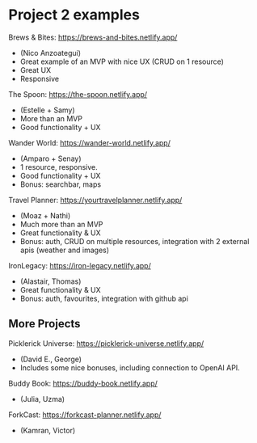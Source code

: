 
# Project 2 examples


Brews & Bites: https://brews-and-bites.netlify.app/
- (Nico Anzoategui)
- Great example of an MVP with nice UX (CRUD on 1 resource)
- Great UX
- Responsive


The Spoon: https://the-spoon.netlify.app/
- (Estelle + Samy)
- More than an MVP
- Good functionality + UX



Wander World: https://wander-world.netlify.app/
- (Amparo + Senay)
- 1 resource, responsive.
- Good functionality + UX
- Bonus: searchbar, maps



Travel Planner: https://yourtravelplanner.netlify.app/
- (Moaz + Nathi)
- Much more than an MVP
- Great functionality & UX
- Bonus: auth, CRUD on multiple resources, integration with 2 external apis (weather and images)



IronLegacy: https://iron-legacy.netlify.app/
- (Alastair, Thomas)
- Great functionality & UX
- Bonus: auth, favourites, integration with github api
  <!-- note: they used firebase SDK + react-firebase-hooks (not using the REST API) -->




## More Projects

Picklerick Universe: https://picklerick-universe.netlify.app/
<!-- update: missing CRUD -->
- (David E., George)
- Includes some nice bonuses, including connection to OpenAI API.


Buddy Book: https://buddy-book.netlify.app/
- (Julia, Uzma)


ForkCast: https://forkcast-planner.netlify.app/
- (Kamran, Victor)



